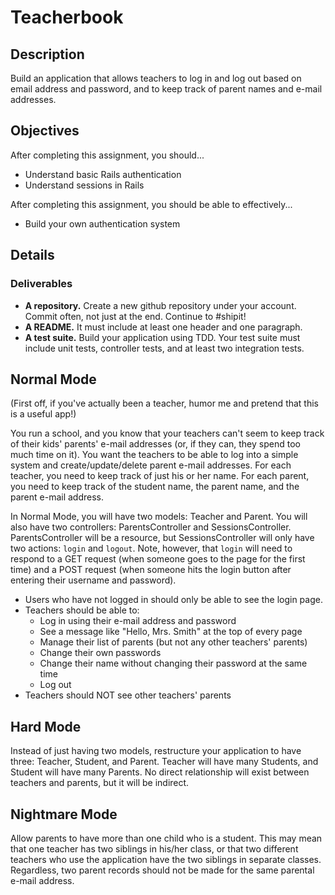 # Teacherbook

## Description

Build an application that allows teachers to log in and log out based on email address and password, and to keep track of parent names and e-mail addresses.

## Objectives

After completing this assignment, you should...

* Understand basic Rails authentication
* Understand sessions in Rails

After completing this assignment, you should be able to effectively...

* Build your own authentication system

## Details

### Deliverables

* **A repository.** Create a new github repository under your account.  Commit often, not just at the end.  Continue to #shipit!
* **A README.** It must include at least one header and one paragraph.
* **A test suite.** Build your application using TDD.  Your test suite must include unit tests, controller tests, and at least two integration tests.

## Normal Mode

(First off, if you've actually been a teacher, humor me and pretend that this is a useful app!)

You run a school, and you know that your teachers can't seem to keep track of their kids' parents' e-mail addresses (or, if they can, they spend too much time on it).  You want the teachers to be able to log into a simple system and create/update/delete parent e-mail addresses.  For each teacher, you need to keep track of just his or her name.  For each parent, you need to keep track of the student name, the parent name, and the parent e-mail address.

In Normal Mode, you will have two models: Teacher and Parent.  You will also have two controllers: ParentsController and SessionsController.  ParentsController will be a resource, but SessionsController will only have two actions: `login` and `logout`.  Note, however, that `login` will need to respond to a GET request (when someone goes to the page for the first time) and a POST request (when someone hits the login button after entering their username and password).

* Users who have not logged in should only be able to see the login page.
* Teachers should be able to:
  * Log in using their e-mail address and password
  * See a message like "Hello, Mrs. Smith" at the top of every page
  * Manage their list of parents (but not any other teachers' parents)
  * Change their own passwords
  * Change their name without changing their password at the same time
  * Log out
* Teachers should NOT see other teachers' parents

## Hard Mode

Instead of just having two models, restructure your application to have three: Teacher, Student, and Parent.  Teacher will have many Students, and Student will have many Parents.  No direct relationship will exist between teachers and parents, but it will be indirect.

## Nightmare Mode

Allow parents to have more than one child who is a student.  This may mean that one teacher has two siblings in his/her class, or that two different teachers who use the application have the two siblings in separate classes.  Regardless, two parent records should not be made for the same parental e-mail address.
